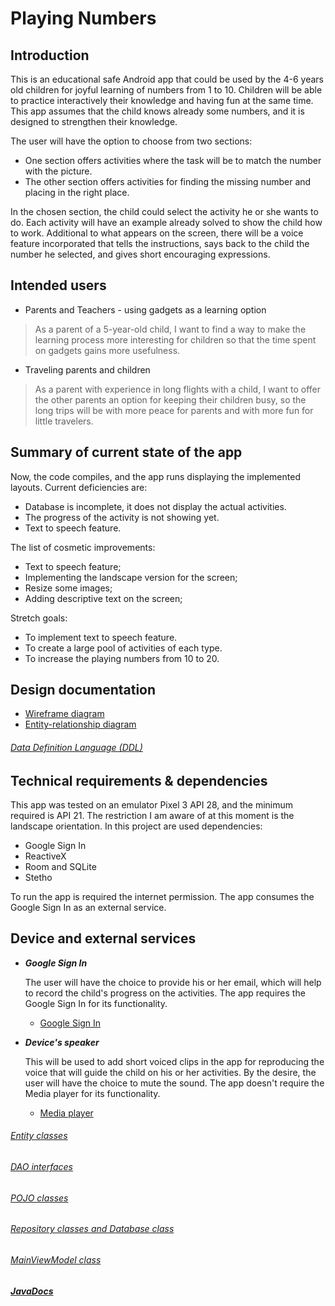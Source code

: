 # Playing Numbers

## Introduction

This is an educational safe Android app that could be used by the 4-6 years old children 
for joyful learning of numbers from 1 to 10. 
Children will be able to practice interactively their knowledge and having fun at the same time. 
This app assumes that the child knows already some numbers, and it is designed to strengthen 
their knowledge. 

The user will have the option to choose from two sections:

   * One section offers activities where the task will be to match the number with the picture. 
   * The other section offers activities for finding the missing number and placing in the right place.

In the chosen section, the child could select the activity he or she wants to do. 
Each activity will have an example already solved to show the child how to work.
Additional to what appears on the screen, there will be a voice feature incorporated that tells the instructions, 
says back to the child the number he selected, and gives short encouraging expressions.   

## Intended users 

   * Parents and Teachers - using gadgets as a learning option
 
   > As a parent of a 5-year-old child, I want to find a way to make the learning process more interesting 
        for children so that the time spent on gadgets gains more usefulness.

   * Traveling parents and children

   > As a parent with experience in long flights with a child, I want to offer the other parents an option for keeping their children busy, 
        so the long trips will be with more peace for parents and with more fun for little travelers.

## Summary of current state of the app

 Now, the code compiles, and the app runs displaying the implemented layouts.
    Current deficiencies are:
   * Database is incomplete, it does not display the actual activities. 
   * The progress of the activity is not showing yet. 
   * Text to speech feature.
   
 The list of cosmetic improvements:
   * Text to speech feature;
   * Implementing the landscape version for the screen;
   * Resize some images;
   * Adding descriptive text on the screen;
   
  Stretch goals:
   * To implement text to speech feature.
   * To create a large pool of activities of each type.
   * To increase the playing numbers from 10 to 20.

## Design documentation

   * [Wireframe diagram](wireframe.md)
   * [Entity-relationship diagram](erd.md)
   
###### [Data Definition Language (DDL)](https://github.com/anhristian/play-numbers/blob/master/docs/sql/ddl.sql)        

## Technical requirements & dependencies

  This app was tested on an emulator Pixel 3 API 28, and the minimum required is API 21. The restriction I am aware of at this moment is the landscape orientation.
  In this project are used dependencies:
   * Google Sign In
   * ReactiveX
   * Room and SQLite
   * Stetho
   
 To run the app is required the internet permission. The app consumes the Google Sign In as an external service.
   
## Device and external services

   * **_Google Sign In_**
   
      The user will have the choice to provide his or her email, which will help to record the child's progress on the activities.
      The app requires the Google Sign In for its functionality. 
      
        * [Google Sign In](https://developers.google.com/identity/sign-in/android/sign-in)
        
   * **_Device's speaker_** 
   
       This will be used to add short voiced clips in the app for reproducing the voice that will guide the child on his or her activities. 
       By the desire, the user will have the choice to mute the sound. 
       The app doesn't require the Media player for its functionality. 
       
        * [Media player](https://developer.android.com/guide/topics/media/mediaplayer)
        
###### [Entity classes](https://github.com/anhristian/play-numbers/tree/master/app/src/main/java/edu/cnm/deepdive/playnumbers/model/entity)

###### [DAO interfaces](https://github.com/anhristian/play-numbers/tree/master/app/src/main/java/edu/cnm/deepdive/playnumbers/model/dao)

###### [POJO classes](https://github.com/anhristian/play-numbers/tree/master/app/src/main/java/edu/cnm/deepdive/playnumbers/model/pojo)

###### [Repository classes and Database class](https://github.com/anhristian/play-numbers/tree/master/app/src/main/java/edu/cnm/deepdive/playnumbers/service)

  
###### [MainViewModel class](https://github.com/anhristian/play-numbers/tree/master/app/src/main/java/edu/cnm/deepdive/playnumbers/viewmodel)
#####  [JavaDocs](api/) 